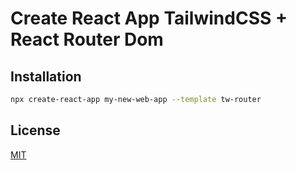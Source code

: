 # Create React App TailwindCSS + React Router Dom

## Installation

```bash
npx create-react-app my-new-web-app --template tw-router
```

## License
[MIT](https://choosealicense.com/licenses/mit/)